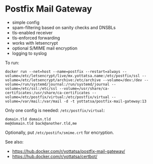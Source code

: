 Postfix Mail Gateway
====================

 * simple config
 * spam-filtering based on sanity checks and DNSBLs
 * tls-enabled receiver
 * tls-enforced forwarding
 * works with letsencrypt
 * optional S/MIME mail encryption
 * logging to syslog

To run:

    docker run --net=host --name=postfix --restart=always --volume=/etc/letsencrypt/live/mx.yottatsa.name:/etc/postfix/ssl --volume=/etc/letsencrypt/archive:/etc/archive --volume=/dev:/dev --volume=/run/systemd/journal:/run/systemd/journal --volume=/etc/ssl:/etc/ssl --volume=/usr/share/ca-certificates:/usr/share/ca-certificates --volume=/etc/postfix/virtual:/etc/postfix/virtual --volume=/var/mail:/var/mail -d -t yottatsa/postfix-mail-gateway:13

Only one config is needed: `/etc/postfix/virtual`:

    domain.tld domain.tld
    me@domain.tld back@another.tld,me

Optionally, put `/etc/postifx/smime.crt` for encryption.

See also:
 * https://hub.docker.com/r/yottatsa/postfix-mail-gateway/
 * https://hub.docker.com/r/yottatsa/certbot/
